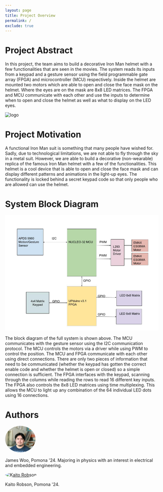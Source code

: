 ```yaml
---
layout: page
title: Project Overview
permalink: /
exclude: true
---
```


# Project Abstract
In this project, the team aims to build a decorative Iron Man helmet with a few functionalities that are seen in the movies. The system reads its inputs from a keypad and a gesture sensor using the field programmable gate array (FPGA) and microcontroller (MCU) respectively. Inside the helmet are mounted two motors which are able to open and close the face mask on the helmet. Where the eyes are on the mask are 8x8 LED matrices. The FPGA and MCU communicate with each other and use the inputs to determine when to open and close the helmet as well as what to display on the LED eyes. 


<div style="text-align: left">
  <img src="./assets/img/Logo.png" alt="logo" width="100" />
</div>


# Project Motivation
A functional Iron Man suit is something that many people have wished for. Sadly, due to technological limitations, we are not able to fly through the sky in a metal suit. However, we are able to build a decorative (non-wearable) replica of the famous Iron Man helmet with a few of the functionalities. This helmet is a cool device that is able to open and close the face mask and can display different patterns and animations in the light-up eyes. The functionality is locked behind a secret keypad code so that only people who are allowed can use the helmet.



# System Block Diagram
<div style="text-align: left">
  <img src="./assets/schematics/fullBlockDiagram.jpg" alt="fullBlockDiagram" />
</div>

The block diagram of the full system is shown above. The MCU communicates with the gesture sensor using the I2C communication protocol. The MCU controls the motors via a driver while using PWM to control the position. The MCU and FPGA communicate with each other using direct connections. There are only two pieces of information that need to be communicated (whether the keypad has gotten the correct enable code and whether the helmet is open or closed) so a simple connection is sufficient. The FPGA interfaces with the keypad, scanning through the columns while reading the rows to read 16 different key inputs. The FPGA also controls the 8x8 LED matrices using time multiplexing. This allows the MCU to light up any combination of the 64 individual LED dots using 16 connections.


# Authors



<div style="text-align: left">
<span>
 <a href="https://www.linkedin.com/in/james-m-woo/" target="_blank">
  <img style="border-radius: 50%;" src="./assets/img/JW_Image.png" alt = "James Woo" width="100" />
 </a>

James Woo, Pomona '24. Majoring in physics with an interest in electrical and embedded engineering.



  <a href="https://www.linkedin.com/in/kaitorobson/" target="_blank">
  <img style="border-radius: 50%;" src="./assets/img/KR_Image.jpg" alt = "Kaito Robson" width="100" />
 </a>
</span>
</div>

Kaito Robson, Pomona '24.






